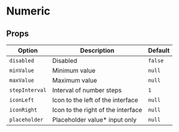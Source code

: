 # Numeric

## Props

| Option         | Description                        | Default |
| -------------- | ---------------------------------- | ------- |
| `disabled`     | Disabled                           | `false` |
| `minValue`     | Minimum value                      | `null`  |
| `maxValue`     | Maximum value                      | `null`  |
| `stepInterval` | Interval of number steps           | `1`     |
| `iconLeft`     | Icon to the left of the interface  | `null`  |
| `iconRight`    | Icon to the right of the interface | `null`  |
| `placeholder`  | Placeholder value\* input only     | `null`  |
